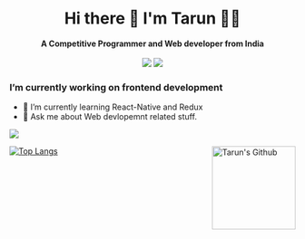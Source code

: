 


<h1 align="center">
  <b>Hi there 👋 I'm Tarun 👨‍💻</b><br>
</h1>

<p align="center">
  <b>A Competitive Programmer and Web developer from India</b>
  <br><br>
  <a href="https://www.linkedin.com/in/tarun-kumar-91614016b/"><img src="https://img.shields.io/badge/LinkedIn-0077B5?style=for-the-badge&logo=linkedin&logoColor=white"></a> 
  <a href= "mailto: Tarunmzn98@gmail.com"><img src="https://img.shields.io/badge/Gmail-D14836?style=for-the-badge&logo=gmail&logoColor=white"></a>
</p>

<p align="left">
  <h3>I’m currently working on frontend development</h3>
  <ul>
     <li>🌱 I’m currently learning  React-Native and Redux</li>
     <li>💬 Ask me about Web devlopemnt related  stuff.</li>
  </ul>
</p>



![](https://komarev.com/ghpvc/?username=Tarunkumar11&style=flat-square&label=Visits)

<p style="
    display: flex;
    justify-content: space-between;
    flex-wrap: wrap;
"><a target="_blank" rel="noopener noreferrer" href="https://camo.githubusercontent.com/35bd2e1a261a55b60e1b2d63afcd2aef1188b3fcc87784d84a7719d071876e4c/68747470733a2f2f6769746875622d726561646d652d73746174732e76657263656c2e6170702f6170692f746f702d6c616e67732f3f757365726e616d653d546172756e6b756d61723131266c61796f75743d636f6d70616374"><img src="https://camo.githubusercontent.com/35bd2e1a261a55b60e1b2d63afcd2aef1188b3fcc87784d84a7719d071876e4c/68747470733a2f2f6769746875622d726561646d652d73746174732e76657263656c2e6170702f6170692f746f702d6c616e67732f3f757365726e616d653d546172756e6b756d61723131266c61796f75743d636f6d70616374" alt="Top Langs" data-canonical-src="https://github-readme-stats.vercel.app/api/top-langs/?username=Tarunkumar11&amp;layout=compact" style="max-width: 100%;"></a> <a target="_blank" rel="noopener noreferrer" href="https://camo.githubusercontent.com/41415bcf82e5662cd18e30b5cad62803ef39251834ced8b30b81a78558dcf633/68747470733a2f2f6769746875622d726561646d652d73746174732e76657263656c2e6170702f6170693f757365726e616d653d546172756e6b756d617231312662675f636f6c6f723d33302c6539363434332c393034653935267469746c655f636f6c6f723d66666626746578745f636f6c6f723d66666626686964653d73746172732c697373756573"><img src="https://camo.githubusercontent.com/41415bcf82e5662cd18e30b5cad62803ef39251834ced8b30b81a78558dcf633/68747470733a2f2f6769746875622d726561646d652d73746174732e76657263656c2e6170702f6170693f757365726e616d653d546172756e6b756d617231312662675f636f6c6f723d33302c6539363434332c393034653935267469746c655f636f6c6f723d66666626746578745f636f6c6f723d66666626686964653d73746172732c697373756573" alt="Tarun's Github" data-canonical-src="https://github-readme-stats.vercel.app/api?username=Tarunkumar11&amp;bg_color=30,e96443,904e95&amp;title_color=fff&amp;text_color=fff&amp;hide=stars,issues" style="max-width: 100%;height: 10.5em;"></a></p>









<!--
**Tarunkumar11/Tarunkumar11** is a ✨ _special_ ✨ repository because its `README.md` (this file) appears on your GitHub profile.

Here are some ideas to get you started:

- 🔭 I’m currently working on ...
- 🌱 I’m currently learning ...
- 👯 I’m looking to collaborate on ...
- 🤔 I’m looking for help with ...
- 💬 Ask me about ...
- 📫 How to reach me: ...
- 😄 Pronouns: ...
- ⚡ Fun fact: ...
-->

